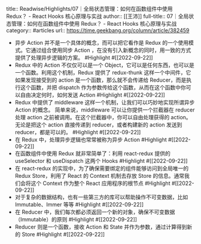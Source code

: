 title:: Readwise/Highlights/07｜全局状态管理：如何在函数组件中使用 Redux？ - React Hooks 核心原理与实战
author:: [[王沛]]
full-title:: 07｜全局状态管理：如何在函数组件中使用 Redux？ - React Hooks 核心原理与实战
category:: #articles
url:: https://time.geekbang.org/column/article/382459
- 异步 Action 并不是一个具体的概念，而可以把它看作是 Redux 的一个使用模式。它通过组合使用同步 Action ，在没有引入新概念的同时，用一致的方式提供了处理异步逻辑的方案。 #Highlight #[[2022-09-22]]
- Redux 中的 Action 不仅仅可以是一个 Object，它可以是任何东西，也可以是一个函数。利用这个机制，Redux 提供了 redux-thunk 这样一个中间件，它如果发现接受到的 action 是一个函数，那么就不会传递给 Reducer，而是执行这个函数，并把 dispatch 作为参数传给这个函数，从而在这个函数中你可以自由决定何时，如何发送 Action #Highlight #[[2022-09-22]]
- Redux 中提供了 middleware 这样一个机制，让我们可以巧妙地实现所谓异步 Action 的概念。
  简单来说，middleware 可以让你提供一个拦截器在 reducer 处理 action 之前被调用。在这个拦截器中，你可以自由处理获得的 action。无论是把这个 action 直接传递到 reducer，或者构建新的 action 发送到 reducer，都是可以的。 #Highlight #[[2022-09-22]]
- 在 Redux 中，处理异步逻辑也常常被称为异步 Action #Highlight #[[2022-09-22]]
- 在函数组件中使用 Redux 就非常简单了：利用 react-redux 提供的 useSelector 和 useDispatch 这两个 Hooks #Highlight #[[2022-09-22]]
- 在 react-redux 的实现中，为了确保需要绑定的组件能够访问到全局唯一的 Redux Store，利用了 React 的 Context 机制去存放 Store 的信息。通常我们会将这个 Context 作为整个 React 应用程序的根节点 #Highlight #[[2022-09-22]]
- 对于复杂的数据结构，也有一些第三方的库可以帮助操作不可变数据，比如 Immutable、Immer 等等 #Highlight #[[2022-09-22]]
- 在 Reducer 中，我们每次都必须返回一个新的对象，确保不可变数据（Immutable）的原则 #Highlight #[[2022-09-22]]
- Reducer 则是一个函数，接收 Action 和 State 并作为参数，通过计算得到新的 Store #Highlight #[[2022-09-22]]